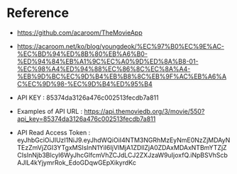 # Reference
- https://github.com/acaroom/TheMovieApp
- https://acaroom.net/ko/blog/youngdeok/%EC%97%B0%EC%9E%AC-%EC%BD%94%ED%8B%80%EB%A6%B0-%ED%94%84%EB%A1%9C%EC%A0%9D%ED%8A%B8-01-%EC%98%A4%ED%94%88%EC%86%8C%EC%8A%A4-%EB%9D%BC%EC%9D%B4%EB%B8%8C%EB%9F%AC%EB%A6%AC%EC%9D%98-%EC%9D%B4%ED%95%B4



- API KEY : 85374da3126a476c002513fecdb7a811
- Examples of API URL : https://api.themoviedb.org/3/movie/550?api_key=85374da3126a476c002513fecdb7a811
- API Read Access Token : eyJhbGciOiJIUzI1NiJ9.eyJhdWQiOiI4NTM3NGRhMzEyNmE0NzZjMDAyNTEzZmVjZGI3YTgxMSIsInN1YiI6IjVlMjA1ZDllZjA0ZDAxMDAxNTBmYTZjZCIsInNjb3BlcyI6WyJhcGlfcmVhZCJdLCJ2ZXJzaW9uIjoxfQ.iNpBSVhScbAJlL4kYjymrRok_EdoGDqwGEpXikyrdKc